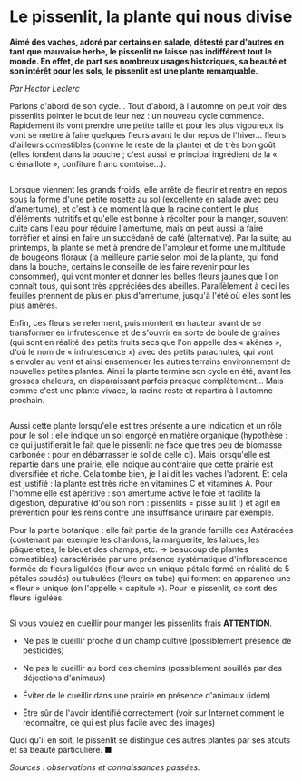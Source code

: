 
# Le pissenlit, la plante qui nous divise

**Aimé des vaches, adoré par certains en salade, détesté par d'autres en tant que mauvaise herbe, le pissenlit ne laisse pas indifférent tout le monde. En effet, de part ses nombreux usages historiques, sa beauté et son intérêt pour les sols, le pissenlit est une plante remarquable.**

*Par Hector Leclerc*

Parlons d'abord de son cycle... Tout d'abord, à l'automne on peut voir des pissenlits pointer le bout de leur nez : un nouveau cycle commence. Rapidement ils vont prendre une petite taille et pour les plus vigoureux ils vont se mettre à faire quelques fleurs avant le dur repos de l'hiver... fleurs d'ailleurs comestibles (comme le reste de la plante) et de très bon goût (elles fondent dans la bouche ; c'est aussi le principal ingrédient de la « crémaillote », confiture franc comtoise...).

<figure class="aligndroite figure_img figureart">
    <img class="imgart1 imgart"
            src="art_pissenlit_1/img_1.jpg"
            alt="">
    <figcaption class="figcaptionart"><i></i></figcaption>
</figure>

Lorsque viennent les grands froids, elle arrête de fleurir et rentre en repos sous la forme d'une petite rosette au sol (excellente en salade avec peu d'amertume), et c'est à ce moment là que la racine contient le plus d'éléments nutritifs et qu'elle est bonne à récolter pour la manger, souvent cuite dans l'eau pour réduire l'amertume, mais on peut aussi la faire torréfier et ainsi en faire un succédané de café (alternative). Par la suite, au printemps, la plante se met à prendre de l'ampleur et forme une multitude de bougeons floraux (la meilleure partie selon moi de la plante, qui fond dans la bouche, certains le conseille de les faire revenir pour les consommer), qui vont monter et donner les belles fleurs jaunes que l'on connaît tous, qui sont très appréciées des abeilles. Parallèlement à ceci les feuilles prennent de plus en plus d'amertume, jusqu'à l'été où elles sont les plus amères.

Enfin, ces fleurs se referment, puis montent en hauteur avant de se transformer en infrutescence et de s'ouvrir en sorte de boule de graines (qui sont en réalité des petits fruits secs que l'on appelle des « akènes », d'où le nom de « infrutescence ») avec des petits parachutes, qui vont s'envoler au vent et ainsi ensemencer les autres terrains environnement de nouvelles petites plantes. Ainsi la plante termine son cycle en été, avant les grosses chaleurs, en disparaissant parfois presque complètement... Mais comme c'est une plante vivace, la racine reste et repartira à l'automne prochain.

<figure class="aligngauche figure_img figureart">
    <img class="imgart1 imgart"
            src="art_pissenlit_1/img_2.jpg"
            alt="">
    <figcaption class="figcaptionart"><i></i></figcaption>
</figure>

Aussi cette plante lorsqu'elle est très présente a une indication et un rôle pour le sol : elle indique un sol engorgé en matière organique (hypothèse : ce qui justifierait le fait que le pissenlit ne face que très peu de biomasse carbonée : pour en débarrasser le sol de celle ci). Mais lorsqu'elle est répartie dans une prairie, elle indique au contraire que cette prairie est diversifiée et riche. Cela tombe bien, je l'ai dit les vaches l'adorent. Et cela est justifié : la plante est très riche en vitamines C et vitamines A. Pour l'homme elle est apéritive : son amertume active le foie et facilite la digestion, dépurative (d'où son nom : pissenlits = pisse au lit !) et agit en prévention pour les reins contre une insuffisance urinaire par exemple.

Pour la partie botanique : elle fait partie de la grande famille des Astéracées (contenant par exemple les chardons, la marguerite, les laitues, les pâquerettes, le bleuet des champs, etc. → beaucoup de plantes comestibles) caractérisée par une présence systématique d'inflorescence formée de fleurs ligulées (fleur avec un unique pétale formé en réalité de 5 pétales soudés) ou tubulées (fleurs en tube) qui forment en apparence une « fleur » unique (on l'appelle « capitule »). Pour le pissenlit, ce sont des fleurs ligulées.

<figure class="aligndroite figure_img figureart">
    <img class="imgart1 imgart"
            src="art_pissenlit_1/img_3.jpg"
            alt="">
    <figcaption class="figcaptionart"><i></i></figcaption>
</figure>

Si vous voulez en cueillir pour manger les pissenlits frais **ATTENTION**.

-   Ne pas le cueillir proche d'un champ cultivé (possiblement présence de pesticides)

-   Ne pas le cueillir au bord des chemins (possiblement souillés par des déjections d'animaux)

-   Éviter de le cueillir dans une prairie en présence d'animaux (idem)

-   Être sûr de l'avoir identifié correctement (voir sur Internet comment le reconnaître, ce qui est plus facile avec des images)

Quoi qu'il en soit, le pissenlit se distingue des autres plantes par ses atouts et sa beauté particulière. ■

*Sources : observations et connaissances passées.*
